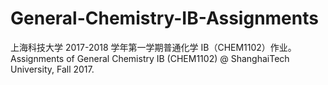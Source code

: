 # General-Chemistry-IB-Assignments
上海科技大学 2017-2018 学年第一学期普通化学 IB（CHEM1102）作业。Assignments of General Chemistry IB (CHEM1102) @ ShanghaiTech University, Fall 2017.
